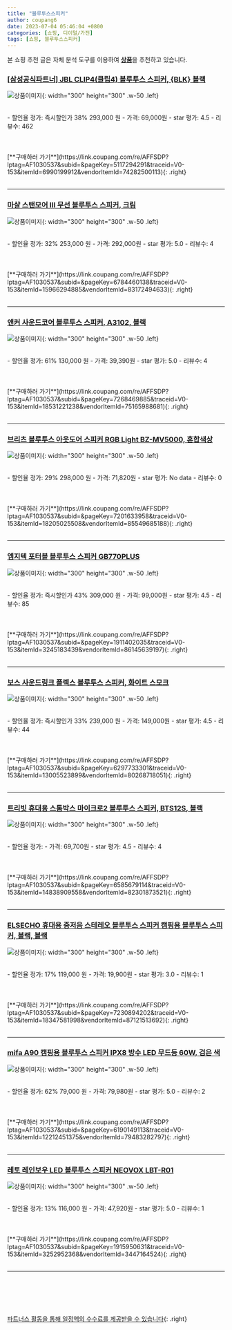 ```yaml
---
title: "블루투스스피커"
author: coupang6
date: 2023-07-04 05:46:04 +0800
categories: [쇼핑, 디이털/가전]
tags: [쇼핑, 블루투스스피커]
---
```


본 쇼핑 추천 글은 자체 분석 도구를 이용하여 [**상품**](https://link.coupang.com/a/bao1ui)을 추천하고 있습니다.

### [[삼성공식파트너] JBL CLIP4(클립4) 블루투스 스피커, {BLK} 블랙](https://link.coupang.com/re/AFFSDP?lptag=AF1030537&subid=&pageKey=5117294291&traceid=V0-153&itemId=6990199912&vendorItemId=74282500113)

![상품이미지](https://thumbnail6.coupangcdn.com/thumbnails/remote/230x230ex/image/vendor_inventory/4e5c/e7843e4fb9a0b12239f31a3e2c29a667a09c464afdee6e5ae9a9a7ec2f39.jpg){: width="300" height="300" .w-50 .left}


<br>
- 할인율 정가: 즉시할인가 38%  293,000   원
- 가격: 69,000원
- star 평가: 4.5
- 리뷰수: 462
<br>
<br>
<br>
<br>
[**구매하러 가기**](https://link.coupang.com/re/AFFSDP?lptag=AF1030537&subid=&pageKey=5117294291&traceid=V0-153&itemId=6990199912&vendorItemId=74282500113){: .right}
<br>
<br>

---

### [마샬 스탠모어 III 무선 블루투스 스피커, 크림](https://link.coupang.com/re/AFFSDP?lptag=AF1030537&subid=&pageKey=6784460138&traceid=V0-153&itemId=15966294885&vendorItemId=83172494633)

![상품이미지](https://thumbnail9.coupangcdn.com/thumbnails/remote/230x230ex/image/vendor_inventory/95c2/5a7dde419486252e83914c9b4732f09da9a864c24ec53a8b933691241d96.png){: width="300" height="300" .w-50 .left}


<br>
- 할인율 정가: 32%  253,000   원
- 가격: 292,000원
- star 평가: 5.0
- 리뷰수: 4
<br>
<br>
<br>
<br>
[**구매하러 가기**](https://link.coupang.com/re/AFFSDP?lptag=AF1030537&subid=&pageKey=6784460138&traceid=V0-153&itemId=15966294885&vendorItemId=83172494633){: .right}
<br>
<br>

---

### [앤커 사운드코어 블루투스 스피커, A3102, 블랙](https://link.coupang.com/re/AFFSDP?lptag=AF1030537&subid=&pageKey=7268469885&traceid=V0-153&itemId=18531221238&vendorItemId=75165988681)

![상품이미지](https://thumbnail10.coupangcdn.com/thumbnails/remote/230x230ex/image/retail/images/8490375320146874-2f90a425-98ff-482d-9ee1-a0e46d6e0695.jpg){: width="300" height="300" .w-50 .left}


<br>
- 할인율 정가: 61%  130,000   원
- 가격: 39,390원
- star 평가: 5.0
- 리뷰수: 4
<br>
<br>
<br>
<br>
[**구매하러 가기**](https://link.coupang.com/re/AFFSDP?lptag=AF1030537&subid=&pageKey=7268469885&traceid=V0-153&itemId=18531221238&vendorItemId=75165988681){: .right}
<br>
<br>

---

### [브리츠 블루투스 아웃도어 스피커 RGB Light BZ-MV5000, 혼합색상](https://link.coupang.com/re/AFFSDP?lptag=AF1030537&subid=&pageKey=7201633958&traceid=V0-153&itemId=18205025508&vendorItemId=85549685188)

![상품이미지](https://thumbnail7.coupangcdn.com/thumbnails/remote/230x230ex/image/vendor_inventory/eb70/e03f026475f82bc8f0c9c2f930b7d9e910c908685d6b0462a4731de18756.jpg){: width="300" height="300" .w-50 .left}


<br>
- 할인율 정가: 29%  298,000   원
- 가격: 71,820원
- star 평가: No data
- 리뷰수: 0
<br>
<br>
<br>
<br>
[**구매하러 가기**](https://link.coupang.com/re/AFFSDP?lptag=AF1030537&subid=&pageKey=7201633958&traceid=V0-153&itemId=18205025508&vendorItemId=85549685188){: .right}
<br>
<br>

---

### [엠지텍 포터블 블루투스 스피커 GB770PLUS](https://link.coupang.com/re/AFFSDP?lptag=AF1030537&subid=&pageKey=1911402035&traceid=V0-153&itemId=3245183439&vendorItemId=86145639197)

![상품이미지](https://thumbnail9.coupangcdn.com/thumbnails/remote/230x230ex/image/vendor_inventory/0a80/915475052a03c53c938f4a37669654b726b277b808377d3b7508cd0f8628.jpg){: width="300" height="300" .w-50 .left}


<br>
- 할인율 정가: 즉시할인가 43%  309,000   원
- 가격: 99,000원
- star 평가: 4.5
- 리뷰수: 85
<br>
<br>
<br>
<br>
[**구매하러 가기**](https://link.coupang.com/re/AFFSDP?lptag=AF1030537&subid=&pageKey=1911402035&traceid=V0-153&itemId=3245183439&vendorItemId=86145639197){: .right}
<br>
<br>

---

### [보스 사운드링크 플렉스 블루투스 스피커, 화이트 스모크](https://link.coupang.com/re/AFFSDP?lptag=AF1030537&subid=&pageKey=6297733301&traceid=V0-153&itemId=13005523899&vendorItemId=80268718051)

![상품이미지](https://thumbnail8.coupangcdn.com/thumbnails/remote/230x230ex/image/retail/images/8048918718905718-41d7251b-d3ee-4b20-9c3c-17d3b9d3efc1.jpg){: width="300" height="300" .w-50 .left}


<br>
- 할인율 정가: 즉시할인가 33%  239,000   원
- 가격: 149,000원
- star 평가: 4.5
- 리뷰수: 44
<br>
<br>
<br>
<br>
[**구매하러 가기**](https://link.coupang.com/re/AFFSDP?lptag=AF1030537&subid=&pageKey=6297733301&traceid=V0-153&itemId=13005523899&vendorItemId=80268718051){: .right}
<br>
<br>

---

### [트리빗 휴대용 스톰박스 마이크로2 블루투스 스피커, BTS12S, 블랙](https://link.coupang.com/re/AFFSDP?lptag=AF1030537&subid=&pageKey=6585679114&traceid=V0-153&itemId=14838909558&vendorItemId=82301873521)

![상품이미지](https://thumbnail6.coupangcdn.com/thumbnails/remote/230x230ex/image/vendor_inventory/515a/c77fba5608b3b8c3d1dc529506d084e58d695821e232888de51fd70f4db7.jpg){: width="300" height="300" .w-50 .left}


<br>
- 할인율 정가: 
- 가격: 69,700원
- star 평가: 4.5
- 리뷰수: 4
<br>
<br>
<br>
<br>
[**구매하러 가기**](https://link.coupang.com/re/AFFSDP?lptag=AF1030537&subid=&pageKey=6585679114&traceid=V0-153&itemId=14838909558&vendorItemId=82301873521){: .right}
<br>
<br>

---

### [ELSECHO 휴대용 중저음 스테레오 블루투스 스피커 캠핑용 블루투스 스피커, 블랙, 블랙](https://link.coupang.com/re/AFFSDP?lptag=AF1030537&subid=&pageKey=7230894202&traceid=V0-153&itemId=18347581998&vendorItemId=87121513692)

![상품이미지](https://thumbnail9.coupangcdn.com/thumbnails/remote/230x230ex/image/vendor_inventory/2eb8/462145e69b3a3b33b6e3d8dc7d77607bd2418a65948722921af68c0c5189.jpg){: width="300" height="300" .w-50 .left}


<br>
- 할인율 정가: 17%  119,000   원
- 가격: 19,900원
- star 평가: 3.0
- 리뷰수: 1
<br>
<br>
<br>
<br>
[**구매하러 가기**](https://link.coupang.com/re/AFFSDP?lptag=AF1030537&subid=&pageKey=7230894202&traceid=V0-153&itemId=18347581998&vendorItemId=87121513692){: .right}
<br>
<br>

---

### [mifa A90 캠핑용 블루투스 스피커 IPX8 방수 LED 무드등 60W, 검은 색](https://link.coupang.com/re/AFFSDP?lptag=AF1030537&subid=&pageKey=6190149113&traceid=V0-153&itemId=12212451375&vendorItemId=79483282797)

![상품이미지](https://thumbnail7.coupangcdn.com/thumbnails/remote/230x230ex/image/vendor_inventory/d5c5/951c58c679d45c3854b1ed6afe4b8f59060c054a00129e952b2a9798a6c4.jpg){: width="300" height="300" .w-50 .left}


<br>
- 할인율 정가: 62%  79,000   원
- 가격: 79,980원
- star 평가: 5.0
- 리뷰수: 2
<br>
<br>
<br>
<br>
[**구매하러 가기**](https://link.coupang.com/re/AFFSDP?lptag=AF1030537&subid=&pageKey=6190149113&traceid=V0-153&itemId=12212451375&vendorItemId=79483282797){: .right}
<br>
<br>

---

### [레토 레인보우 LED 블루투스 스피커 NEOVOX LBT-R01](https://link.coupang.com/re/AFFSDP?lptag=AF1030537&subid=&pageKey=1915950631&traceid=V0-153&itemId=3252952368&vendorItemId=3447164524)

![상품이미지](https://thumbnail6.coupangcdn.com/thumbnails/remote/230x230ex/image/retail/images/8393974918342517-997eb255-68b3-4fd1-b152-684ea0ec60ef.jpg){: width="300" height="300" .w-50 .left}


<br>
- 할인율 정가: 13%  116,000   원
- 가격: 47,920원
- star 평가: 5.0
- 리뷰수: 1
<br>
<br>
<br>
<br>
[**구매하러 가기**](https://link.coupang.com/re/AFFSDP?lptag=AF1030537&subid=&pageKey=1915950631&traceid=V0-153&itemId=3252952368&vendorItemId=3447164524){: .right}
<br>
<br>

---
<br><br><br><br><br> [파트너스 활동을 통해 일정액의 수수료를 제공받을 수 있습니다](https://link.coupang.com/a/bao1ui){: .right}